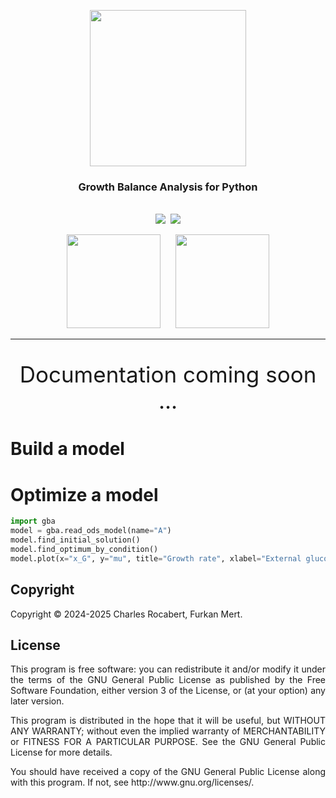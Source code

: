 <p align="center">
  <img src="https://github.com/user-attachments/assets/e801eb01-4108-4fe0-a5ef-763002dd583f" width=250 />

</p>
<h3 align="center">Growth Balance Analysis for Python</h3>

<p align="center">
<br />
<a href="https://github.com/charlesrocabert/gbapy/LICENSE.html"><img src="https://img.shields.io/badge/License-GPLv3-blue.svg" /></a>&nbsp;
<img src="https://img.shields.io/badge/Python-3776AB?logo=python&logoColor=fff" />
</p>

<p align="center">
  <a href="https://www.cs.hhu.de/en/research-groups/computational-cell-biology" target="_blank"><img src="https://github.com/user-attachments/assets/4e4b3b79-0d6a-4328-9c3f-3497401887e4" width=150 /></a>
  &nbsp;&nbsp;&nbsp;&nbsp;
  <a href="https://www.hhu.de/en/" target="_blank"><img src="https://github.com/user-attachments/assets/7db5c8f7-e37a-415f-88c3-1b06a49e1f28" width=150 /></a>
</p>

-----------------

<p align="center" style="font-size: 2.5em;">
Documentation coming soon ...
</p>

# Build a model

# Optimize a model

```python
import gba
model = gba.read_ods_model(name="A")
model.find_initial_solution()
model.find_optimum_by_condition()
model.plot(x="x_G", y="mu", title="Growth rate", xlabel="External glucose", ylabel="μ", logx=True)
```

## Copyright <a name="copyright"></a>
Copyright © 2024-2025 Charles Rocabert, Furkan Mert.

## License <a name="license"></a>

<p align="justify">
This program is free software: you can redistribute it and/or modify it under the terms of the GNU General Public License as published by the Free Software Foundation, either version 3 of the License, or (at your option) any later version.
</p>

<p align="justify">
This program is distributed in the hope that it will be useful, but WITHOUT ANY WARRANTY; without even the implied warranty of MERCHANTABILITY or FITNESS FOR A PARTICULAR PURPOSE. See the GNU General Public License for more details.
</p>

<p align="justify">
You should have received a copy of the GNU General Public License along with this program. If not, see http://www.gnu.org/licenses/.
</p>
